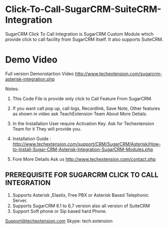 Click-To-Call-SugarCRM-SuiteCRM-Integration
===========================================

SugarCRM Click To Call Integration is  SugarCRM Custom Module which provide click to call facility from SugarCRM Itself. It also supports SuiteCRM.

Demo Video 
=============================================
Full version  Demonstartion Video
http://www.techextension.com/sugarcrm-asterisk-integration.php

Notes:

1. This Code File is provide only click to Call Feature From SugarCRM.

2. If you want call pop up, call logs, Recordlink, Save Note, Other features as shown in video ask TeachExtension Team About More Detials.

3. In the Installation User require Activation Key. Ask for Techextension Team for it They will provide you. 

4. Installation Guide : http://www.techextension.com/support/CRM/SugarCRM/Asterisk/How-to-Install-Sugar-CRM-Asterisk-Integration-SugarCRM-Modules.php 

5. Fore More Details Ask us http://www.techextension.com/contact.php


PREREQUISITE FOR SUGARCRM CLICK TO CALL INTEGRATION
------------------------------------------------------

1. Supports Asterisk ,Elastix, Free PBX or Asterisk Based Telephonic Server.
2. Supports SugarCRM 6.1 to 6,7 version also all version of SuiteCRM
3. Support Soft phone or Sip based hard Phone.

Support@techextension.com
Skype: tech.extension
